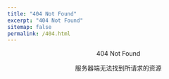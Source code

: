 ```yaml
---
title: "404 Not Found"
excerpt: "404 Not Found"
sitemap: false
permalink: /404.html
---
```


<div style="text-align:center">
<p>404 Not Found</p>

<p>服务器端无法找到所请求的资源</p>
</div>

<!--
<link rel="stylesheet" href="https://cdn.jsdelivr.net/npm/aplayer@1.10.1/dist/APlayer.min.css">
<div id="aplayer"></div>
<script src="https://cdn.jsdelivr.net/npm/aplayer@1.10.1/dist/APlayer.min.js"></script>
<script>
    const ap = new APlayer({
        container: document.getElementById('aplayer'),
        fixed: true,
        audio: [{
            name: 'The Magic of Friendship Grows',
            artist: 'https://www.bilibili.com/video/BV1wy4y1E7K3',
            url: '/assets/postres/404/the_magic_of_friendship_grows_piano.mp3'
        }]
    });
</script>

<script type="text/javascript" src="https://cdn.jsdelivr.net/gh/panzi/Browser-Ponies@gh-pages/basecfg.js" id="browser-ponies-config"></script><script type="text/javascript" src="https://cdn.jsdelivr.net/gh/panzi/Browser-Ponies@gh-pages/browserponies.js" id="browser-ponies-script"></script><script type="text/javascript">/* <![CDATA[ */ (function (cfg) {BrowserPonies.setBaseUrl(cfg.baseurl);BrowserPonies.loadConfig(BrowserPoniesBaseConfig);BrowserPonies.loadConfig(cfg);})({"baseurl":"https://cdn.jsdelivr.net/gh/panzi/Browser-Ponies@gh-pages/","fadeDuration":500,"volume":1,"fps":25,"speed":3,"audioEnabled":false,"showFps":true,"showLoadProgress":true,"speakProbability":0.1,"spawn":{},"spawnRandom":2,"autostart":true}); /* ]]> */</script>

<div style="text-align:center">
<a onclick="BrowserPonies.spawnRandom()" class="btn btn--success">Ponies!</a>
</div>

<div style="text-align:center" id="dev-opt-browserponies">
    <a onclick="BrowserPonies.spawnRandom(10)" class="btn btn--info">10 Ponies!</a> <a
        onclick="BrowserPonies.spawnRandom(100)" class="btn btn--info">100 Ponies!</a>
</div>
<script>
//    if (devmode != 1) {
//        display("dev-opt-browserponies");
//    }
</script>
-->